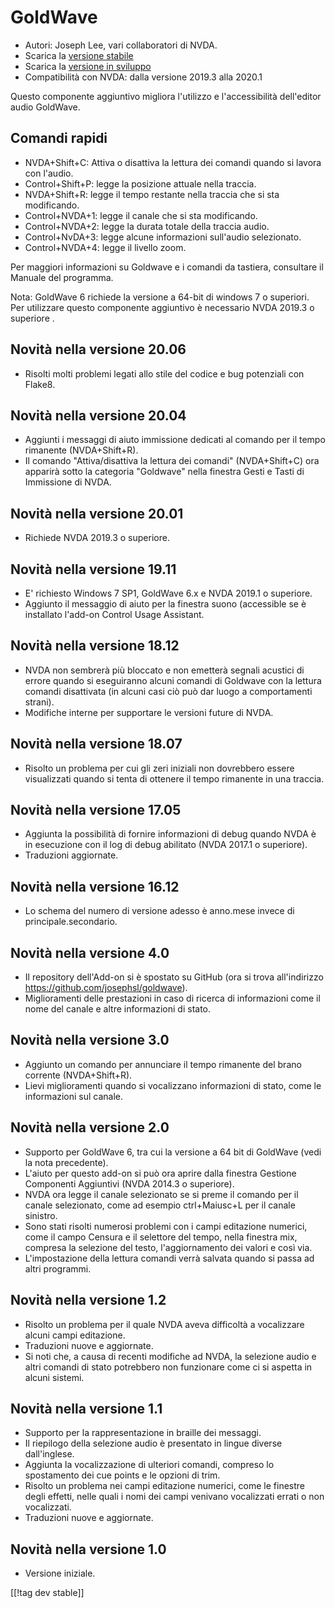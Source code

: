# GoldWave #

* Autori: Joseph Lee, vari collaboratori di NVDA.
* Scarica la [versione stabile][1]
* Scarica la [versione in sviluppo][2]
* Compatibilità con NVDA: dalla versione 2019.3 alla 2020.1

Questo componente aggiuntivo migliora l'utilizzo e l'accessibilità
dell'editor audio GoldWave.

## Comandi rapidi ##

* NVDA+Shift+C: Attiva o disattiva la lettura dei comandi quando si lavora
  con l'audio.
* Control+Shift+P: legge la posizione attuale nella traccia.
* NVDA+Shift+R: legge il tempo restante nella traccia che si sta
  modificando.
* Control+NVDA+1: legge il canale che si sta modificando.
* Control+NVDA+2: legge la durata totale della traccia audio.
* Control+NvDA+3: legge alcune informazioni sull'audio  selezionato.
* Control+NVDA+4: legge il livello zoom.

Per maggiori informazioni su  Goldwave e i comandi da tastiera, consultare
il Manuale del programma.

Nota: GoldWave 6 richiede la versione a 64-bit di windows 7 o superiori. Per
utilizzare questo componente aggiuntivo è necessario NVDA 2019.3 o superiore
.

## Novità nella versione 20.06

* Risolti molti problemi legati allo stile del codice e bug potenziali con
  Flake8.

## Novità nella versione 20.04

* Aggiunti i messaggi di aiuto immissione dedicati al comando per il tempo
  rimanente (NVDA+Shift+R).
* Il comando "Attiva/disattiva la lettura dei comandi" (NVDA+Shift+C)  ora
  apparirà sotto la categoria "Goldwave" nella finestra Gesti e Tasti di
  Immissione di NVDA.

## Novità nella versione 20.01

* Richiede NVDA 2019.3 o superiore.

## Novità nella versione 19.11

* E' richiesto Windows 7 SP1, GoldWave 6.x e NVDA 2019.1 o superiore.
* Aggiunto il messaggio di aiuto per la finestra suono (accessible se è
  installato l'add-on Control Usage Assistant.

## Novità nella versione 18.12

* NVDA non sembrerà più bloccato e non emetterà segnali acustici di errore
  quando si eseguiranno alcuni comandi di Goldwave con la lettura comandi
  disattivata (in alcuni casi ciò può dar luogo a comportamenti strani).
* Modifiche interne per supportare le versioni future di NVDA.

## Novità nella versione 18.07

* Risolto un problema per cui gli zeri iniziali non dovrebbero essere
  visualizzati quando si tenta di ottenere il tempo rimanente in una
  traccia.

## Novità nella versione 17.05

* Aggiunta la possibilità di fornire informazioni di debug quando NVDA è in
  esecuzione con il log di debug abilitato (NVDA 2017.1 o superiore).
* Traduzioni aggiornate.

## Novità nella versione 16.12

* Lo schema del numero di versione adesso è anno.mese invece di
  principale.secondario.

## Novità nella versione 4.0

* Il repository dell'Add-on si è spostato su GitHub (ora si trova
  all'indirizzo https://github.com/josephsl/goldwave).
* Miglioramenti delle prestazioni in caso di ricerca di informazioni come il
  nome del canale e altre informazioni di stato.

## Novità nella versione 3.0

* Aggiunto un comando per annunciare il tempo rimanente del brano corrente
  (NVDA+Shift+R).
* Lievi miglioramenti quando si vocalizzano informazioni di  stato, come le
  informazioni sul canale.

## Novità nella versione 2.0

* Supporto per GoldWave 6, tra cui la versione a 64 bit di GoldWave (vedi la
  nota precedente).
* L'aiuto per questo add-on si può ora aprire dalla finestra  Gestione
  Componenti Aggiuntivi (NVDA 2014.3 o superiore).
* NVDA ora legge il canale selezionato se si preme il comando per il canale
  selezionato, come ad esempio ctrl+Maiusc+L per il canale sinistro.
* Sono stati risolti numerosi problemi con i campi editazione  numerici,
  come il campo Censura e il selettore del tempo, nella finestra mix,
  compresa la selezione del testo, l'aggiornamento dei valori e così via.
* L'impostazione della lettura comandi verrà salvata quando si passa ad
  altri programmi.

## Novità nella versione 1.2

* Risolto un problema per il quale NVDA aveva difficoltà a vocalizzare
  alcuni campi editazione.
* Traduzioni nuove e aggiornate.
* Si noti che, a causa di recenti modifiche ad NVDA, la selezione  audio e
  altri comandi di stato potrebbero non funzionare come ci si aspetta in
  alcuni sistemi.

## Novità nella versione 1.1

* Supporto per la rappresentazione in braille dei messaggi.
* Il riepilogo della selezione audio è presentato in lingue diverse
  dall'inglese.
* Aggiunta la vocalizzazione di ulteriori comandi, compreso lo spostamento
  dei cue points e le opzioni di trim.
* Risolto un problema nei campi editazione  numerici, come le finestre degli
  effetti, nelle quali i nomi dei campi venivano vocalizzati errati o non
  vocalizzati.
* Traduzioni nuove e aggiornate.

## Novità nella versione 1.0

* Versione iniziale.

[[!tag dev stable]]

[1]: https://addons.nvda-project.org/files/get.php?file=gwv

[2]: https://addons.nvda-project.org/files/get.php?file=gwv-dev
